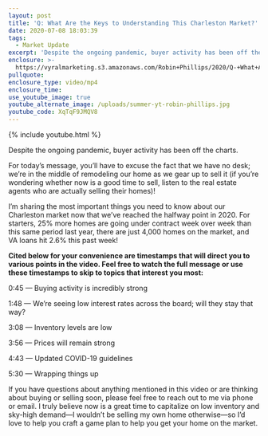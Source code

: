 ```yaml
---
layout: post
title: 'Q: What Are the Keys to Understanding This Charleston Market?'
date: 2020-07-08 18:03:39
tags:
  - Market Update
excerpt: 'Despite the ongoing pandemic, buyer activity has been off the charts.'
enclosure: >-
  https://vyralmarketing.s3.amazonaws.com/Robin+Phillips/2020/Q-+What+Are+the+Keys+to+Understanding+This+Charleston+Market_.mp4
pullquote:
enclosure_type: video/mp4
enclosure_time:
use_youtube_image: true
youtube_alternate_image: /uploads/summer-yt-robin-phillips.jpg
youtube_code: XqTqF9JMQV8
---
```


{% include youtube.html %}

Despite the ongoing pandemic, buyer activity has been off the charts.

For today’s message, you’ll have to excuse the fact that we have no desk; we’re in the middle of remodeling our home as we gear up to sell it (if you’re wondering whether now is a good time to sell, listen to the real estate agents who are actually selling their homes)\!&nbsp;

I’m sharing the most important things you need to know about our Charleston market now that we’ve reached the halfway point in 2020. For starters, 25% more homes are going under contract week over week than this same period last year, there are just 4,000 homes on the market, and VA loans hit 2.6% this past week\!&nbsp;

**Cited below for your convenience are timestamps that will direct you to various points in the video. Feel free to watch the full message or use these timestamps to skip to topics that interest you most:&nbsp;**

0:45 — Buying activity is incredibly strong&nbsp;

1:48 — We’re seeing low interest rates across the board; will they stay that way?

3:08 — Inventory levels are low&nbsp;

3:56 — Prices will remain strong&nbsp;

4:43 — Updated COVID-19 guidelines&nbsp;

5:30 — Wrapping things up&nbsp;

If you have questions about anything mentioned in this video or are thinking about buying or selling soon, please feel free to reach out to me via phone or email. I truly believe now is a great time to capitalize on low inventory and sky-high demand—I wouldn’t be selling my own home otherwise—so I’d love to help you craft a game plan to help you get your home on the market.
